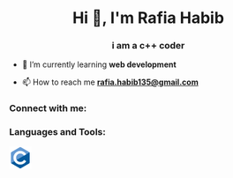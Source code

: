 <h1 align="center">Hi 👋, I'm Rafia Habib</h1>
<h3 align="center">i am a c++ coder</h3>

- 🌱 I’m currently learning **web development**

- 📫 How to reach me **rafia.habib135@gmail.com**

<h3 align="left">Connect with me:</h3>
<p align="left">
</p>

<h3 align="left">Languages and Tools:</h3>
<p align="left"> <a href="https://www.cprogramming.com/" target="_blank" rel="noreferrer"> <img src="https://raw.githubusercontent.com/devicons/devicon/master/icons/c/c-original.svg" alt="c" width="40" height="40"/> </a> </p>
